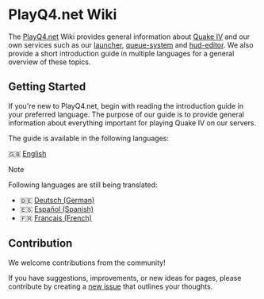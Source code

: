 # PlayQ4.net Wiki
The [PlayQ4.net](wiki/pq4/playq4_en.md) Wiki provides general information about [Quake IV](wiki/q4/quake4.md) and our own services such as our [launcher](wiki/pq4/launcher_en.md), [queue-system](wiki/pq4/queue_en.md) and [hud-editor](wiki/pq4/hud_editor_en.md). We also provide a short introduction guide in multiple languages for a general overview of these topics.


## Getting Started
If you're new to PlayQ4.net, begin with reading the introduction guide in your preferred language. The purpose of our guide is to provide general information about everything important for playing Quake IV on our servers.

The guide is available in the following languages:

🇬🇧 [English](wiki/guide/guide_en.md)

> [!NOTE]
> Following languages are still being translated:
> - 🇩🇪 [Deutsch (German)](wiki/guide/guide_de.md)
> - 🇪🇸 [Español (Spanish)](wiki/guide/guide_es.md)
> - 🇫🇷 [Français (French)](wiki/guide/guide_fr.md)


## Contribution
We welcome contributions from the community! 

If you have suggestions, improvements, or new ideas for pages, please contribute by creating a [new issue](https://github.com/PlayQ4/wiki/issues/new) that outlines your thoughts. 
